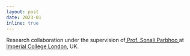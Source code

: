 ```yaml
---
layout: post
date: 2023-01
inline: true
---
```


Research collaboration under the supervision of<a href="https://sites.google.com/view/sonali-parbhoo/home"> Prof. Sonali Parbhoo </a>at <a href="https://www.imperial.ac.uk"> Imperial College London</a>, UK.

